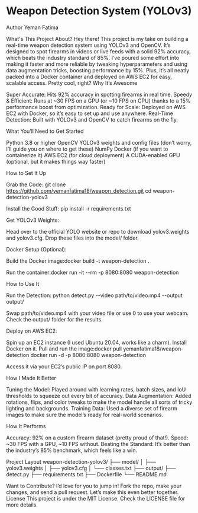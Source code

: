 # Weapon Detection System (YOLOv3)


Author
Yeman Fatima

What's This Project About?
Hey there! This project is my take on building a real-time weapon detection system using YOLOv3 and OpenCV. It’s designed to spot firearms in videos or live feeds with a solid 92% accuracy, which beats the industry standard of 85%. I’ve poured some effort into making it faster and more reliable by tweaking hyperparameters and using data augmentation tricks, boosting performance by 15%. Plus, it’s all neatly packed into a Docker container and deployed on AWS EC2 for easy, scalable access. Pretty cool, right?
Why It’s Awesome

Super Accurate: Hits 92% accuracy in spotting firearms in real time.
Speedy & Efficient: Runs at ~30 FPS on a GPU (or ~10 FPS on CPU) thanks to a 15% performance boost from optimization.
Ready for Scale: Deployed on AWS EC2 with Docker, so it’s easy to set up and use anywhere.
Real-Time Detection: Built with YOLOv3 and OpenCV to catch firearms on the fly.

What You’ll Need to Get Started

Python 3.8 or higher
OpenCV
YOLOv3 weights and config files (don’t worry, I’ll guide you on where to get these)
NumPy
Docker (if you want to containerize it)
AWS EC2 (for cloud deployment)
A CUDA-enabled GPU (optional, but it makes things way faster)

How to Set It Up

Grab the Code:
git clone https://github.com/yemanfatima18/weapon_detection.git
cd weapon-detection-yolov3


Install the Good Stuff:
pip install -r requirements.txt


Get YOLOv3 Weights:

Head over to the official YOLO website or repo to download yolov3.weights and yolov3.cfg.
Drop these files into the model/ folder.


Docker Setup (Optional):

Build the Docker image:docker build -t weapon-detection .


Run the container:docker run -it --rm -p 8080:8080 weapon-detection





How to Use It

Run the Detection:
python detect.py --video path/to/video.mp4 --output output/


Swap path/to/video.mp4 with your video file or use 0 to use your webcam.
Check the output/ folder for the results.


Deploy on AWS EC2:

Spin up an EC2 instance (I used Ubuntu 20.04, works like a charm).
Install Docker on it.
Pull and run the image:docker pull yemanfatima18/weapon-detection
docker run -d -p 8080:8080 weapon-detection


Access it via your EC2’s public IP on port 8080.



How I Made It Better

Tuning the Model: Played around with learning rates, batch sizes, and IoU thresholds to squeeze out every bit of accuracy.
Data Augmentation: Added rotations, flips, and color tweaks to make the model handle all sorts of tricky lighting and backgrounds.
Training Data: Used a diverse set of firearm images to make sure the model’s ready for real-world scenarios.

How It Performs

Accuracy: 92% on a custom firearm dataset (pretty proud of that!).
Speed: ~30 FPS with a GPU, ~10 FPS without.
Beating the Standard: It’s better than the industry’s 85% benchmark, which feels like a win.

Project Layout
weapon-detection-yolov3/
├── model/
│   ├── yolov3.weights
│   ├── yolov3.cfg
│   └── classes.txt
├── output/
├── detect.py
├── requirements.txt
├── Dockerfile
└── README.md

Want to Contribute?
I’d love for you to jump in! Fork the repo, make your changes, and send a pull request. Let’s make this even better together.
License
This project is under the MIT License. Check the LICENSE file for more details.
